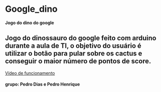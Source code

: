 # Google_dino
**Jogo do dino do google**
## Jogo do dinossauro do google feito com arduino durante a aula de TI, o objetivo do usuário é utilizar o botão para pular sobre os cactus e conseguir o maior número de pontos de score.

<a href="https://photos.app.goo.gl/ZCCBZ8EZxwJYoW3q8">Vídeo de funcionamento</a>

#### grupo: Pedro Dias e Pedro Henrique
